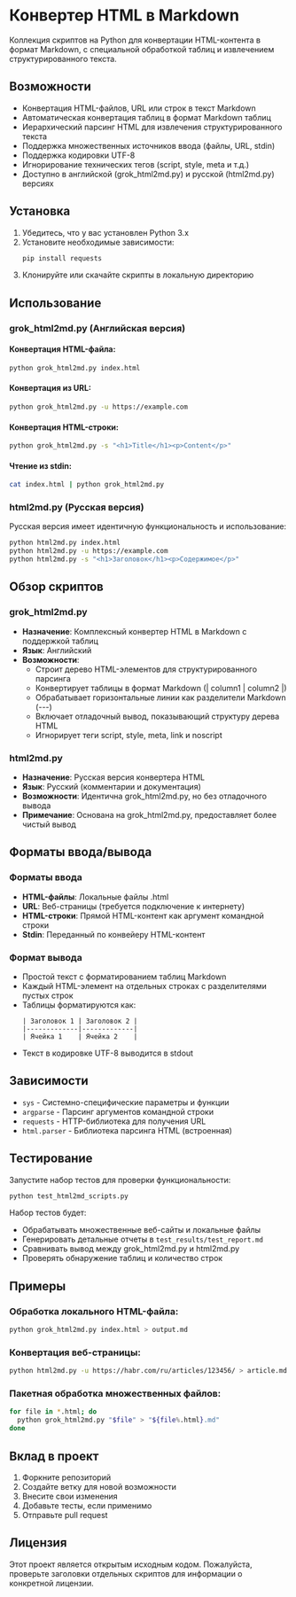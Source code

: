 # Конвертер HTML в Markdown

Коллекция скриптов на Python для конвертации HTML-контента в формат Markdown, с специальной обработкой таблиц и извлечением структурированного текста.

## Возможности

- Конвертация HTML-файлов, URL или строк в текст Markdown
- Автоматическая конвертация таблиц в формат Markdown таблиц
- Иерархический парсинг HTML для извлечения структурированного текста
- Поддержка множественных источников ввода (файлы, URL, stdin)
- Поддержка кодировки UTF-8
- Игнорирование технических тегов (script, style, meta и т.д.)
- Доступно в английской (grok_html2md.py) и русской (html2md.py) версиях

## Установка

1. Убедитесь, что у вас установлен Python 3.x
2. Установите необходимые зависимости:
   ```bash
   pip install requests
   ```
3. Клонируйте или скачайте скрипты в локальную директорию

## Использование

### grok_html2md.py (Английская версия)

#### Конвертация HTML-файла:
```bash
python grok_html2md.py index.html
```

#### Конвертация из URL:
```bash
python grok_html2md.py -u https://example.com
```

#### Конвертация HTML-строки:
```bash
python grok_html2md.py -s "<h1>Title</h1><p>Content</p>"
```

#### Чтение из stdin:
```bash
cat index.html | python grok_html2md.py
```

### html2md.py (Русская версия)

Русская версия имеет идентичную функциональность и использование:

```bash
python html2md.py index.html
python html2md.py -u https://example.com
python html2md.py -s "<h1>Заголовок</h1><p>Содержимое</p>"
```

## Обзор скриптов

### grok_html2md.py
- **Назначение**: Комплексный конвертер HTML в Markdown с поддержкой таблиц
- **Язык**: Английский
- **Возможности**:
  - Строит дерево HTML-элементов для структурированного парсинга
  - Конвертирует таблицы в формат Markdown (| column1 | column2 |)
  - Обрабатывает горизонтальные линии как разделители Markdown (---)
  - Включает отладочный вывод, показывающий структуру дерева HTML
  - Игнорирует теги script, style, meta, link и noscript

### html2md.py
- **Назначение**: Русская версия конвертера HTML
- **Язык**: Русский (комментарии и документация)
- **Возможности**: Идентична grok_html2md.py, но без отладочного вывода
- **Примечание**: Основана на grok_html2md.py, предоставляет более чистый вывод

## Форматы ввода/вывода

### Форматы ввода
- **HTML-файлы**: Локальные файлы .html
- **URL**: Веб-страницы (требуется подключение к интернету)
- **HTML-строки**: Прямой HTML-контент как аргумент командной строки
- **Stdin**: Переданный по конвейеру HTML-контент

### Формат вывода
- Простой текст с форматированием таблиц Markdown
- Каждый HTML-элемент на отдельных строках с разделителями пустых строк
- Таблицы форматируются как:
  ```
  | Заголовок 1 | Заголовок 2 |
  |-------------|-------------|
  | Ячейка 1    | Ячейка 2    |
  ```
- Текст в кодировке UTF-8 выводится в stdout

## Зависимости

- `sys` - Системно-специфические параметры и функции
- `argparse` - Парсинг аргументов командной строки
- `requests` - HTTP-библиотека для получения URL
- `html.parser` - Библиотека парсинга HTML (встроенная)

## Тестирование

Запустите набор тестов для проверки функциональности:

```bash
python test_html2md_scripts.py
```

Набор тестов будет:
- Обрабатывать множественные веб-сайты и локальные файлы
- Генерировать детальные отчеты в `test_results/test_report.md`
- Сравнивать вывод между grok_html2md.py и html2md.py
- Проверять обнаружение таблиц и количество строк

## Примеры

### Обработка локального HTML-файла:
```bash
python grok_html2md.py index.html > output.md
```

### Конвертация веб-страницы:
```bash
python html2md.py -u https://habr.com/ru/articles/123456/ > article.md
```

### Пакетная обработка множественных файлов:
```bash
for file in *.html; do
  python grok_html2md.py "$file" > "${file%.html}.md"
done
```

## Вклад в проект

1. Форкните репозиторий
2. Создайте ветку для новой возможности
3. Внесите свои изменения
4. Добавьте тесты, если применимо
5. Отправьте pull request

## Лицензия

Этот проект является открытым исходным кодом. Пожалуйста, проверьте заголовки отдельных скриптов для информации о конкретной лицензии.